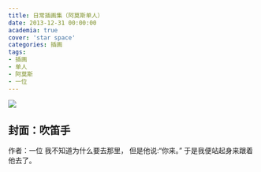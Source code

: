 ```yaml
---
title: 日常插画集（阿莫斯单人）
date: 2013-12-31 00:00:00
academia: true
cover: 'star space'
categories: 插画
tags: 
- 插画
- 单人
- 阿莫斯
- 一位
---
```

![  ](https://twothousand2017.github.io/images/日常插画阿莫斯/吹笛手.jpg)
<!--more-->

## 封面：吹笛手

作者：一位
我不知道为什么要去那里，
但是他说:“你来。”
于是我便站起身来跟着他去了。
